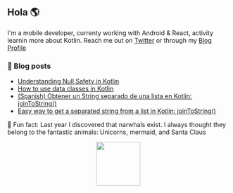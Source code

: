 ## Hola 🌎

I'm a mobile developer, currenty working with Android & React, activity learnin more about Kotlin. Reach me out on [Twitter](http://twitter.com/jbc7agg) or through my [Blog Profile](http://dev.to/jbc7ag) 


### 🔖 Blog posts
<!-- BLOG-POST-LIST:START -->
- [Understanding Null Safety in Kotlin](https://dev.to/jbc7ag/understanding-null-safety-in-kotlin-10e2)
- [How to use data classes in Kotlin](https://dev.to/jbc7ag/how-to-use-data-classes-in-kotlin-39gl)
- [(Spanish) Obtener un String separado de una lista en Kotlin:  joinToString()
](https://dev.to/jbc7ag/spanish-obtener-un-string-separado-de-una-lista-en-kotlin-jointostring-1gi3)
- [Easy way to get a separated string from a list in Kotlin: joinToString()](https://dev.to/jbc7ag/easy-way-to-get-a-separated-string-from-a-list-in-kotlin-jointostring-3oe0)
<!-- BLOG-POST-LIST:END -->

🌟 Fun fact: Last year I discovered that narwhals exist. I always thought they belong to the fantastic animals: Unicorns, mermaid, and Santa Claus

<p align="center">
    <img height="100" width="100" src="https://images.vexels.com/media/users/3/162345/isolated/preview/950ef5d8ba4d6a1c3052141f90c5d2f2-narval-colmillo-aleta-cola-plana-by-vexels.png"/>
</p>
